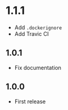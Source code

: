 # 1.1.1
+ Add `.dockerignore`
+ Add Travic CI

## 1.0.1
+ Fix documentation

## 1.0.0
+ First release